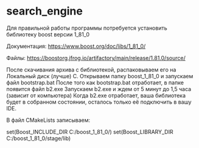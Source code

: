 # search_engine

Для правильной работы программы потребуется установить библиотеку boost версии 1_81_0

Документация:
https://www.boost.org/doc/libs/1_81_0/

Файлы:
https://boostorg.jfrog.io/artifactory/main/release/1.81.0/source/

После скачивания архива с библиотекой, распаковываем его на Локальный диск (лучше) С.
Открываем папку boost_1_81_0 и запускаем файл bootstrap.bat
После того как bootstrap.bat отработает, в папке появится файл b2.exe
Запускаем b2.exe и ждем от 5 минут до 1,5 часа (зависит от компьютера)
Когда b2.exe отработает, ваша библиотека будет в собранном состоянии,
осталось только её подключить в вашу IDE.

В файл CMakeLists записываем:

set(Boost_INCLUDE_DIR C:/boost_1_81_0/)
set(Boost_LIBRARY_DIR C:/boost_1_81_0/stage/lib)
